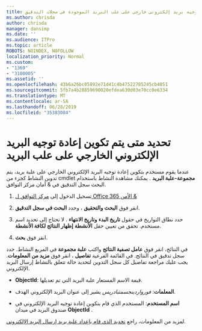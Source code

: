 ```yaml
---
title: تحديد إعادة توجيه بريد إلكتروني خارجي على علب البريد الموجودة في سجلات التدقيق
ms.author: chrisda
author: chrisda
manager: dansimp
ms.date: ''
ms.audience: ITPro
ms.topic: article
ROBOTS: NOINDEX, NOFOLLOW
localization_priority: Normal
ms.custom:
- "1369"
- "3100005"
ms.assetid: ''
ms.openlocfilehash: 43b6a26bc05892e71d41c4b47522785245cb4851
ms.sourcegitcommit: 5fb7a4b28859690020efdea630d03e70cc0e6334
ms.translationtype: MT
ms.contentlocale: ar-SA
ms.lasthandoff: 06/28/2019
ms.locfileid: "35383084"
---
```

# <a name="identify-when-external-email-forwarding-is-configured-on-mailboxes"></a>تحديد متى يتم تكوين إعادة توجيه البريد الإلكتروني الخارجي على علب البريد

عندما يقوم مستخدم بتكوين إعادة توجيه البريد الإلكتروني الخارجي على علبة بريد، يتم تدوين النشاط كجزء من cmdlet **مجموعة-علبة البريد** . يمكنك مشاهدة النشاط باستخدام البحث سجل التدقيق في & أمان مركز التوافق.

1. تسجيل الدخول إلى [مركز التوافق ل Office الأمن 365 &](https://protection.office.com/)

2. انقر فوق **البحث والتحقيق** ، وحدد **البحث في سجل التدقيق**.

3. حدد نطاق التواريخ في حقول **تاريخ البدء** **وتاريخ الانتهاء** . لا تحتاج إلى تحديد اسم مستخدم. تحقق من تعيين حقل **الأنشطة** **إظهار النتائج لكافة الأنشطة**.

4. انقر فوق **بحث**.

في النتائج، انقر فوق **عامل تصفية النتائج** واكتب **علبة مجموعة** في المربع النشاط. حدد سجل تدقيق في النتائج. في القائمة الفرعية **تفاصيل** ، انقر فوق **مزيد من المعلومات**. يجب عليك مراجعة تفاصيل كل سجل التدوين لتحديد حالة تتعلق بالنشاط إرسال البريد الإلكتروني.

- **ObjectId**: قيمة الاسم المستعار علبة البريد التي تم تعديلها.

- **المعلمات**: _فورواردينجسمتبادريس_ يشير إلى عنوان البريد الإلكتروني الهدف.

- **اسم المستخدم**: المستخدم الذي قام بتكوين إعادة توجيه البريد الإلكتروني في صندوق البريد في ميدان **ObjectId** .

لمزيد من المعلومات، راجع [تحديد الذي قام بإعداد علبة بريد إرسال البريد الإلكتروني](https://docs.microsoft.com/office365/securitycompliance/auditing-troubleshooting-scenarios#determining-who-set-up-email-forwarding-for-a-mailbox).
